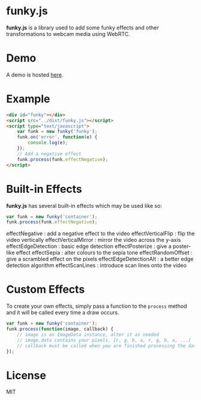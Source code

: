 funky.js
===

**funky.js** is a library used to add some funky effects and other transformations to webcam media using WebRTC.

Demo
===

A demo is hosted [here](https://43081j.github.io/funky/).

Example
===

```html
<div id="funky"></div>
<script src="../dist/funky.js"></script>
<script type="text/javascript">
	var funk = new funky('funky');
	funk.on('error', function(e) {
		console.log(e);
	});
	// Add a negative effect
	funk.process(funk.effectNegative);
</script>
```

Built-in Effects
===

**funky.js** has several built-in effects which may be used like so:

```javascript
var funk = new funky('container');
funk.process(funk.effectNegative);
```

effectNegative
: add a negative effect to the video
effectVerticalFlip
: flip the video vertically
effectVerticalMirror
: mirror the video across the y-axis
effectEdgeDetection
: basic edge detection
effectPosterize
: give a poster-like effect
effectSepia
: alter colours to the sepia tone
effectRandomOffset
: give a scrambled effect on the pixels
effectEdgeDetectionAlt
: a better edge detection algorithm
effectScanLines
: introduce scan lines onto the video

Custom Effects
===

To create your own effects, simply pass a function to the `process` method and it will be called every time a draw occurs.

```javascript
var funk = new funky('container');
funk.process(function(image, callback) {
	// image is an ImageData instance, alter it as needed
	// image.data contains your pixels, [r, g, b, a, r, g, b, a, ...]
	// callback must be called when you are finished processing the data
});
```

License
===

MIT
